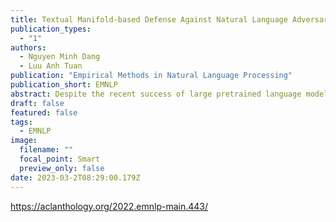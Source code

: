 ```yaml
---
title: Textual Manifold-based Defense Against Natural Language Adversarial Examples
publication_types:
  - "1"
authors:
  - Nguyen Minh Dang
  - Luu Anh Tuan
publication: "Empirical Methods in Natural Language Processing"
publication_short: EMNLP
abstract: Despite the recent success of large pretrained language models in NLP, they are susceptible to adversarial examples. Concurrently, several studies on adversarial images have observed an intriguing property:the adversarial images tend to leave the low-dimensional natural data manifold. In this study, we find a similar phenomenon occurs in the contextualized embedding space of natural sentences induced by pretrained language models in which textual adversarial examples tend to have their embeddings diverge off the manifold of natural sentence embeddings. Based on this finding, we propose Textual Manifold-based Defense (TMD), a defense mechanism that learns the embedding space manifold of the underlying language model and projects novel inputs back to the approximated structure before classification. Through extensive experiments, we find that our method consistently and significantly outperforms previous defenses under various attack settings while remaining unaffected to the clean accuracy. To the best of our knowledge, this is the first kind of manifold-based defense adapted to the NLP domain.
draft: false
featured: false
tags:
  - EMNLP
image:
  filename: ""
  focal_point: Smart
  preview_only: false
date: 2023-03-2T08:29:00.179Z
---
```

https://aclanthology.org/2022.emnlp-main.443/